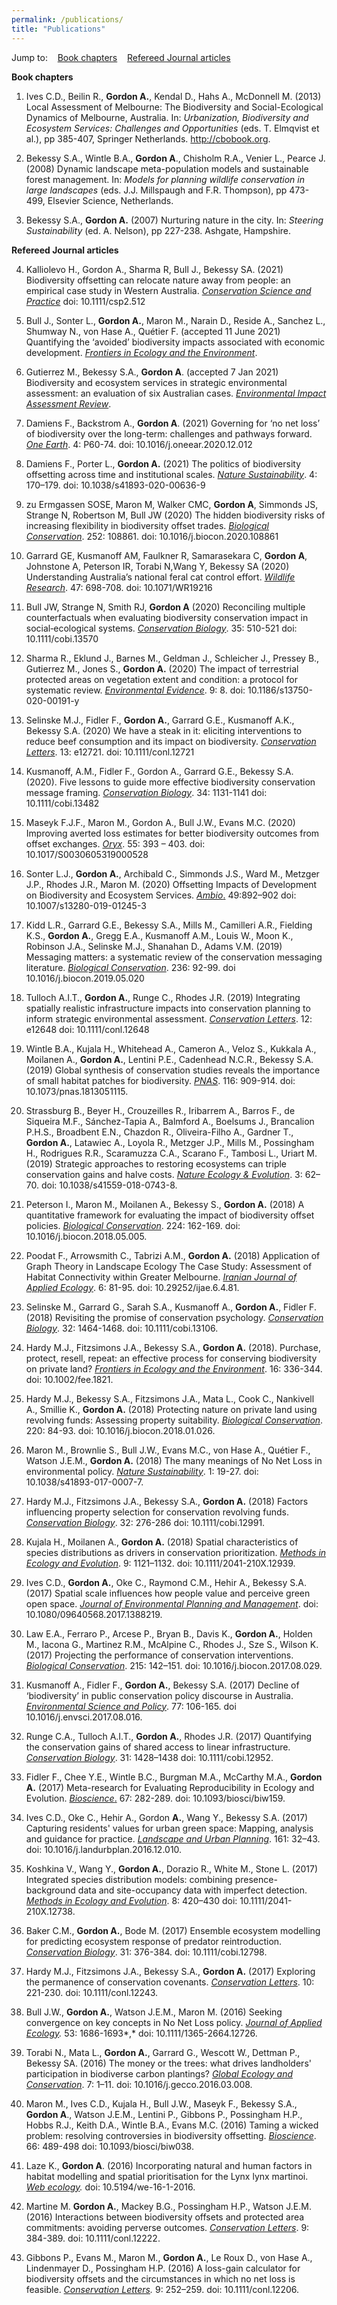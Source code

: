 ```yaml
---
permalink: /publications/
title: "Publications"
---
```


Jump to:&nbsp;&nbsp;&nbsp;&nbsp;[Book chapters](#chapters)&nbsp;&nbsp;&nbsp;&nbsp;[Refereed Journal articles](#articles)


<a name="chapters">**Book chapters**</a>

1.  Ives C.D., Beilin R., **Gordon A.**, Kendal D., Hahs A.,
    McDonnell M. (2013) Local Assessment of Melbourne: The Biodiversity
    and Social-Ecological Dynamics of Melbourne, Australia. In:
    *Urbanization, Biodiversity and Ecosystem Services: Challenges and
    Opportunities* (eds. T. Elmqvist et al.), pp 385-407, Springer
    Netherlands. http://cbobook.org.

2.  Bekessy S.A., Wintle B.A., **Gordon A**., Chisholm R.A., Venier L.,
    Pearce J. (2008) Dynamic landscape meta-population models and
    sustainable forest management. In: *Models for planning wildlife
    conservation in large landscapes* (eds. J.J. Millspaugh and F.R.
    Thompson), pp 473-499, Elsevier Science, Netherlands.

3.  Bekessy S.A., **Gordon A.** (2007) Nurturing nature in the city. In:
    *Steering Sustainability* (ed. A. Nelson), pp 227-238. Ashgate,
    Hampshire.

<a name="articles">**Refereed Journal articles**</a>

4.  Kalliolevo H., Gordon A., Sharma R, Bull J., Bekessy SA. (2021)
    Biodiversity offsetting can relocate nature away from people: an
    empirical case study in Western Australia. *<u>Conservation Science
    and Practice</u>* doi: 10.1111/csp2.512

5.  Bull J., Sonter L., **Gordon A.**, Maron M., Narain D., Reside A.,
    Sanchez L., Shumway N., von Hase A., Quétier F. (accepted 11
    June 2021) Quantifying the ‘avoided’ biodiversity impacts associated
    with economic development. *<u>Frontiers in Ecology and the
    Environment</u>*.

6.  Gutierrez M., Bekessy S.A., **Gordon A**. (accepted 7 Jan 2021)
    Biodiversity and ecosystem services in strategic environmental
    assessment: an evaluation of six Australian cases. *<u>Environmental
    Impact Assessment Review</u>*.

7.  Damiens F., Backstrom A., **Gordon A**. (2021) Governing for ‘no net
    loss’ of biodiversity over the long-term: challenges and pathways
    forward. *<u>One Earth</u>*. 4: P60-74. doi:
    10.1016/j.oneear.2020.12.012

8.  Damiens F., Porter L., **Gordon A.** (2021) The politics of
    biodiversity offsetting across time and institutional scales.
    *<u>Nature Sustainability</u>*. 4: 170–179. doi:
    10.1038/s41893-020-00636-9

9.  zu Ermgassen SOSE, Maron M, Walker CMC, **Gordon A**, Simmonds JS,
    Strange N, Robertson M, Bull JW (2020) The hidden biodiversity risks
    of increasing flexibility in biodiversity offset trades.
    *<u>Biological Conservation</u>*. 252: 108861. doi:
    10.1016/j.biocon.2020.108861

10. Garrard GE, Kusmanoff AM, Faulkner R, Samarasekara C, **Gordon A**,
    Johnstone A, Peterson IR, Torabi N,Wang Y, Bekessy SA (2020)
    Understanding Australia’s national feral cat control effort.
    *<u>Wildlife Research</u>*. 47: 698-708. doi: 10.1071/WR19216

11. Bull JW, Strange N, Smith RJ, **Gordon A** (2020) Reconciling
    multiple counterfactuals when evaluating biodiversity conservation
    impact in social‐ecological systems. *<u>Conservation Biology</u>*.
    35: 510-521 doi: 10.1111/cobi.13570

12. Sharma R., Eklund J., Barnes M., Geldman J., Schleicher J., Pressey
    B., Gutierrez M., Jones S., **Gordon A.** (2020) The impact of
    terrestrial protected areas on vegetation extent and condition: a
    protocol for systematic review. *<u>Environmental Evidence</u>*.
    9: 8. doi: 10.1186/s13750-020-00191-y

13. Selinske M.J., Fidler F., **Gordon A.**, Garrard G.E., Kusmanoff
    A.K., Bekessy S.A. (2020) We have a steak in it: eliciting
    interventions to reduce beef consumption and its impact on
    biodiversity. *<u>Conservation Letters</u>*. 13: e12721. doi:
    10.1111/conl.12721

14. Kusmanoff, A.M., Fidler F., Gordon A., Garrard G.E., Bekessy S.A.
    (2020). Five lessons to guide more effective biodiversity
    conservation message framing. *<u>Conservation Biology</u>*. 34:
    1131-1141 doi: 10.1111/cobi.13482

15. Maseyk F.J.F., Maron M., Gordon A., Bull J.W., Evans M.C. (2020)
    Improving averted loss estimates for better biodiversity outcomes
    from offset exchanges. *<u>Oryx</u>*. 55: 393 – 403. doi:
    10.1017/S0030605319000528

16. Sonter L.J., **Gordon A.**, Archibald C., Simmonds J.S., Ward M.,
    Metzger J.P., Rhodes J.R., Maron M. (2020) Offsetting Impacts of
    Development on Biodiversity and Ecosystem Services. <u>*Ambio*.</u>
    49:892–902 doi: 10.1007/s13280-019-01245-3

17. Kidd L.R., Garrard G.E., Bekessy S.A., Mills M., Camilleri A.R.,
    Fielding K.S., **Gordon A.**, Gregg E.A., Kusmanoff A.M., Louis W.,
    Moon K., Robinson J.A., Selinske M.J., Shanahan D., Adams
    V.M. (2019) Messaging matters: a systematic review of the
    conservation messaging literature. *<u>Biological Conservation</u>*.
    236: 92-99. doi 10.1016/j.biocon.2019.05.020

18. Tulloch A.I.T., **Gordon A.**, Runge C., Rhodes J.R. (2019)
    Integrating spatially realistic infrastructure impacts into
    conservation planning to inform strategic environmental assessment.
    *<u>Conservation Letters</u>*. 12: e12648 doi: 10.1111/conl.12648

19. Wintle B.A., Kujala H., Whitehead A., Cameron A., Veloz S., Kukkala
    A., Moilanen A., **Gordon A.**, Lentini P.E., Cadenhead N.C.R.,
    Bekessy S.A. (2019) Global synthesis of conservation studies reveals
    the importance of small habitat patches for biodiversity.
    *<u>PNAS</u>*. 116: 909-914. doi: 10.1073/pnas.1813051115.

20. Strassburg B., Beyer H., Crouzeilles R., Iribarrem A., Barros F., de
    Siqueira M.F., Sánchez-Tapia A., Balmford A., Boelsums J.,
    Brancalion P.H.S., Broadbent E.N., Chazdon R., Oliveira-Filho A.,
    Gardner T., **Gordon A.**, Latawiec A., Loyola R., Metzger J.P.,
    Mills M., Possingham H., Rodrigues R.R., Scaramuzza C.A., Scarano
    F., Tambosi L., Uriart M. (2019) Strategic approaches to restoring
    ecosystems can triple conservation gains and halve costs. *<u>Nature
    Ecology & Evolution</u>*. 3: 62–70. doi: 10.1038/s41559-018-0743-8.

21. Peterson I., Maron M., Moilanen A., Bekessy S., **Gordon A.** (2018)
    A quantitative framework for evaluating the impact of biodiversity
    offset policies. *<u>Biological Conservation</u>*. 224: 162-169.
    doi: 10.1016/j.biocon.2018.05.005.

22. Poodat F., Arrowsmith C., Tabrizi A.M., **Gordon A.** (2018)
    Application of Graph Theory in Landscape Ecology The Case Study:
    Assessment of Habitat Connectivity within Greater Melbourne.
    *<u>Iranian Journal of Applied Ecology</u>*. 6: 81-95. doi:
    10.29252/ijae.6.4.81.

23. Selinske M., Garrard G., Sarah S.A., Kusmanoff A., **Gordon A.**,
    Fidler F. (2018) Revisiting the promise of conservation psychology.
    *<u>Conservation Biology</u>*. 32: 1464-1468. doi:
    10.1111/cobi.13106.

24. Hardy M.J., Fitzsimons J.A., Bekessy S.A., **Gordon A.** (2018).
    Purchase, protect, resell, repeat: an effective process for
    conserving biodiversity on private land? *<u>Frontiers in Ecology
    and the Environment</u>*. 16: 336-344. doi: 10.1002/fee.1821.

25. Hardy M.J., Bekessy S.A., Fitzsimons J.A., Mata L., Cook C.,
    Nankivell A., Smillie K., **Gordon A.** (2018) Protecting nature on
    private land using revolving funds: Assessing property suitability.
    *<u>Biological Conservation</u>*. 220: 84-93. doi:
    10.1016/j.biocon.2018.01.026.

26. Maron M., Brownlie S., Bull J.W., Evans M.C., von Hase A., Quétier
    F., Watson J.E.M., **Gordon A.** (2018) The many meanings of No Net
    Loss in environmental policy. *<u>Nature Sustainability</u>*. 1:
    19-27. doi: 10.1038/s41893-017-0007-7.

27. Hardy M.J., Fitzsimons J.A., Bekessy S.A., **Gordon A.** (2018)
    Factors influencing property selection for conservation revolving
    funds. *<u>Conservation Biology</u>*. 32: 276-286 doi:
    10.1111/cobi.12991.

28. Kujala H., Moilanen A., **Gordon A.** (2018) Spatial characteristics
    of species distributions as drivers in conservation prioritization.
    *<u>Methods in Ecology and Evolution</u>*. 9: 1121–1132. doi:
    10.1111/2041-210X.12939.

29. Ives C.D., **Gordon A.**, Oke C., Raymond C.M., Hehir A., Bekessy
    S.A. (2017) Spatial scale influences how people value and perceive
    green open space. *<u>Journal of Environmental Planning and
    Management</u>*. doi: 10.1080/09640568.2017.1388219.

30. Law E.A., Ferraro P., Arcese P., Bryan B., Davis K., **Gordon A.**,
    Holden M., Iacona G., Martinez R.M., McAlpine C., Rhodes J., Sze S.,
    Wilson K. (2017) Projecting the performance of conservation
    interventions. *<u>Biological Conservation</u>*. 215: 142–151. doi:
    10.1016/j.biocon.2017.08.029.

31. Kusmanoff A., Fidler F., **Gordon A.**, Bekessy S.A. (2017) Decline
    of ‘biodiversity’ in public conservation policy discourse in
    Australia. *<u>Environmental Science and Policy</u>*. 77: 106-165.
    doi 10.1016/j.envsci.2017.08.016.

32. Runge C.A., Tulloch A.I.T., **Gordon A.**, Rhodes J.R. (2017)
    Quantifying the conservation gains of shared access to linear
    infrastructure. *<u>Conservation Biology</u>*. 31: 1428–1438 doi:
    10.1111/cobi.12952.

33. Fidler F., Chee Y.E., Wintle B.C., Burgman M.A., McCarthy M.A.,
    **Gordon A.** (2017) Meta-research for Evaluating Reproducibility in
    Ecology and Evolution. <u>*Bioscience*.</u> 67: 282-289. doi:
    10.1093/biosci/biw159.

34. Ives C.D., Oke C., Hehir A., Gordon **A.**, Wang Y., Bekessy
    S.A. (2017) Capturing residents' values for urban green space:
    Mapping, analysis and guidance for practice. *<u>Landscape and Urban
    Planning</u>*. 161: 32–43. doi: 10.1016/j.landurbplan.2016.12.010.

35. Koshkina V., Wang Y., **Gordon A.**, Dorazio R., White M.,
    Stone L. (2017) Integrated species distribution models: combining
    presence-background data and site-occupancy data with imperfect
    detection. *<u>Methods in Ecology and Evolution</u>*. 8: 420–430
    doi: 10.1111/2041-210X.12738.

36. Baker C.M., **Gordon A.**, Bode M. (2017) Ensemble ecosystem
    modelling for predicting ecosystem response of predator
    reintroduction. *<u>Conservation Biology</u>*. 31: 376-384. doi:
    10.1111/cobi.12798.

37. Hardy M.J., Fitzsimons J.A., Bekessy S.A., **Gordon A.** (2017)
    Exploring the permanence of conservation covenants. *<u>Conservation
    Letters</u>*. 10: 221-230. doi: 10.1111/conl.12243.

38. Bull J.W., **Gordon A.**, Watson J.E.M., Maron M. (2016) Seeking
    convergence on key concepts in No Net Loss policy. *<u>Journal of
    Applied Ecology</u>.* 53: 1686-1693*,* doi: 10.1111/1365-2664.12726.

39. Torabi N., Mata L., **Gordon A.**, Garrard G., Wescott W., Dettman
    P., Bekessy SA. (2016) The money or the trees: what drives
    landholders' participation in biodiverse carbon plantings?
    *<u>Global Ecology and Conservation</u>*. 7: 1–11. doi:
    10.1016/j.gecco.2016.03.008.

40. Maron M., Ives C.D., Kujala H., Bull J.W., Maseyk F., Bekessy S.A.,
    **Gordon A**., Watson J.E.M., Lentini P., Gibbons P., Possingham
    H.P., Hobbs R.J., Keith D.A., Wintle B.A., Evans M.C. (2016) Taming
    a wicked problem: resolving controversies in biodiversity
    offsetting. *<u>Bioscience</u>*. 66: 489-498 doi:
    10.1093/biosci/biw038.

41. Laze K., **Gordon A**. (2016) Incorporating natural and human
    factors in habitat modelling and spatial prioritisation for the Lynx
    lynx martinoi. *<u>Web ecology</u>.* doi: 10.5194/we-16-1-2016.

42. Martine M. **Gordon A.**, Mackey B.G., Possingham H.P., Watson
    J.E.M. (2016) Interactions between biodiversity offsets and
    protected area commitments: avoiding perverse outcomes.
    *<u>Conservation Letters</u>*. 9: 384-389. doi: 10.1111/conl.12222.

43. Gibbons P., Evans M., Maron M., **Gordon A.**, Le Roux D., von Hase
    A., Lindenmayer D., Possingham H.P. (2016) A loss-gain calculator
    for biodiversity offsets and the circumstances in which no net loss
    is feasible. *<u>Conservation Letters</u>.* 9: 252–259. doi:
    10.1111/conl.12206.
